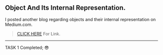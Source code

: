 ## Object And Its Internal Representation.

 I posted another blog regarding objects and their internal representation on Medium.com.

> [CLICK HERE](https://medium.com/@kavinprasad2948/objects-and-its-internal-representation-in-javascript-fb054d81f6ef) For Link. 


---

TASK 1 Completed; :sunglasses: